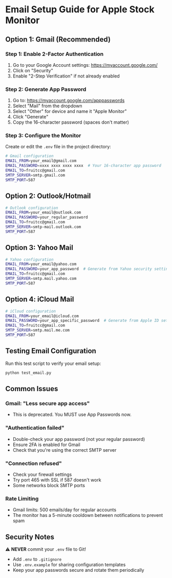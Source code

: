 # Email Setup Guide for Apple Stock Monitor

## Option 1: Gmail (Recommended)

### Step 1: Enable 2-Factor Authentication
1. Go to your Google Account settings: https://myaccount.google.com/
2. Click on "Security"
3. Enable "2-Step Verification" if not already enabled

### Step 2: Generate App Password
1. Go to: https://myaccount.google.com/apppasswords
2. Select "Mail" from the dropdown
3. Select "Other" for device and name it "Apple Monitor"
4. Click "Generate"
5. Copy the 16-character password (spaces don't matter)

### Step 3: Configure the Monitor
Create or edit the `.env` file in the project directory:

```bash
# Gmail configuration
EMAIL_FROM=your_email@gmail.com
EMAIL_PASSWORD=xxxx xxxx xxxx xxxx  # Your 16-character app password
EMAIL_TO=fruitcc@gmail.com
SMTP_SERVER=smtp.gmail.com
SMTP_PORT=587
```

## Option 2: Outlook/Hotmail

```bash
# Outlook configuration
EMAIL_FROM=your_email@outlook.com
EMAIL_PASSWORD=your_regular_password
EMAIL_TO=fruitcc@gmail.com
SMTP_SERVER=smtp-mail.outlook.com
SMTP_PORT=587
```

## Option 3: Yahoo Mail

```bash
# Yahoo configuration
EMAIL_FROM=your_email@yahoo.com
EMAIL_PASSWORD=your_app_password  # Generate from Yahoo security settings
EMAIL_TO=fruitcc@gmail.com
SMTP_SERVER=smtp.mail.yahoo.com
SMTP_PORT=587
```

## Option 4: iCloud Mail

```bash
# iCloud configuration
EMAIL_FROM=your_email@icloud.com
EMAIL_PASSWORD=your_app_specific_password  # Generate from Apple ID settings
EMAIL_TO=fruitcc@gmail.com
SMTP_SERVER=smtp.mail.me.com
SMTP_PORT=587
```

## Testing Email Configuration

Run this test script to verify your email setup:

```python
python test_email.py
```

## Common Issues

### Gmail: "Less secure app access"
- This is deprecated. You MUST use App Passwords now.

### "Authentication failed"
- Double-check your app password (not your regular password)
- Ensure 2FA is enabled for Gmail
- Check that you're using the correct SMTP server

### "Connection refused"
- Check your firewall settings
- Try port 465 with SSL if 587 doesn't work
- Some networks block SMTP ports

### Rate Limiting
- Gmail limits: 500 emails/day for regular accounts
- The monitor has a 5-minute cooldown between notifications to prevent spam

## Security Notes

⚠️ **NEVER** commit your `.env` file to Git!
- Add `.env` to `.gitignore`
- Use `.env.example` for sharing configuration templates
- Keep your app passwords secure and rotate them periodically